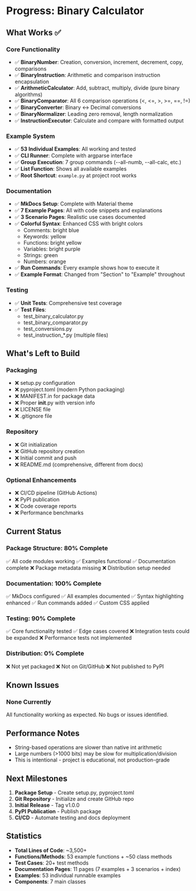 # Progress: Binary Calculator

## What Works ✅

### Core Functionality
- ✅ **BinaryNumber**: Creation, conversion, increment, decrement, copy, comparisons
- ✅ **BinaryInstruction**: Arithmetic and comparison instruction encapsulation
- ✅ **ArithmeticCalculator**: Add, subtract, multiply, divide (pure binary algorithms)
- ✅ **BinaryComparator**: All 6 comparison operations (<, <=, >, >=, ==, !=)
- ✅ **BinaryConverter**: Binary ↔ Decimal conversions
- ✅ **BinaryNormalizer**: Leading zero removal, length normalization
- ✅ **InstructionExecutor**: Calculate and compare with formatted output

### Example System
- ✅ **53 Individual Examples**: All working and tested
- ✅ **CLI Runner**: Complete with argparse interface
- ✅ **Group Execution**: 7 group commands (--all-numb, --all-calc, etc.)
- ✅ **List Function**: Shows all available examples
- ✅ **Root Shortcut**: `example.py` at project root works

### Documentation
- ✅ **MkDocs Setup**: Complete with Material theme
- ✅ **7 Example Pages**: All with code snippets and explanations
- ✅ **3 Scenario Pages**: Realistic use cases documented
- ✅ **Colorful Syntax**: Enhanced CSS with bright colors
  - Comments: bright blue
  - Keywords: yellow
  - Functions: bright yellow
  - Variables: bright purple
  - Strings: green
  - Numbers: orange
- ✅ **Run Commands**: Every example shows how to execute it
- ✅ **Example Format**: Changed from "Section" to "Example" throughout

### Testing
- ✅ **Unit Tests**: Comprehensive test coverage
- ✅ **Test Files**: 
  - test_binary_calculator.py
  - test_binary_comparator.py
  - test_conversions.py
  - test_instruction_*.py (multiple files)

## What's Left to Build

### Packaging
- ❌ setup.py configuration
- ❌ pyproject.toml (modern Python packaging)
- ❌ MANIFEST.in for package data
- ❌ Proper __init__.py with version info
- ❌ LICENSE file
- ❌ .gitignore file

### Repository
- ❌ Git initialization
- ❌ GitHub repository creation
- ❌ Initial commit and push
- ❌ README.md (comprehensive, different from docs)

### Optional Enhancements
- ❌ CI/CD pipeline (GitHub Actions)
- ❌ PyPI publication
- ❌ Code coverage reports
- ❌ Performance benchmarks

## Current Status

### Package Structure: 80% Complete
✅ All code modules working
✅ Examples functional
✅ Documentation complete
❌ Package metadata missing
❌ Distribution setup needed

### Documentation: 100% Complete
✅ MkDocs configured
✅ All examples documented
✅ Syntax highlighting enhanced
✅ Run commands added
✅ Custom CSS applied

### Testing: 90% Complete
✅ Core functionality tested
✅ Edge cases covered
❌ Integration tests could be expanded
❌ Performance tests not implemented

### Distribution: 0% Complete
❌ Not yet packaged
❌ Not on Git/GitHub
❌ Not published to PyPI

## Known Issues

### None Currently
All functionality working as expected. No bugs or issues identified.

## Performance Notes

- String-based operations are slower than native int arithmetic
- Large numbers (>1000 bits) may be slow for multiplication/division
- This is intentional - project is educational, not production-grade

## Next Milestones

1. **Package Setup** - Create setup.py, pyproject.toml
2. **Git Repository** - Initialize and create GitHub repo
3. **Initial Release** - Tag v1.0.0
4. **PyPI Publication** - Publish package
5. **CI/CD** - Automate testing and docs deployment

## Statistics

- **Total Lines of Code**: ~3,500+
- **Functions/Methods**: 53 example functions + ~50 class methods
- **Test Cases**: 20+ test methods
- **Documentation Pages**: 11 pages (7 examples + 3 scenarios + index)
- **Examples**: 53 individual runnable examples
- **Components**: 7 main classes


